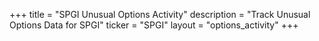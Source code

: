 +++
title = "SPGI Unusual Options Activity"
description = "Track Unusual Options Data for SPGI"
ticker = "SPGI"
layout = "options_activity"
+++

